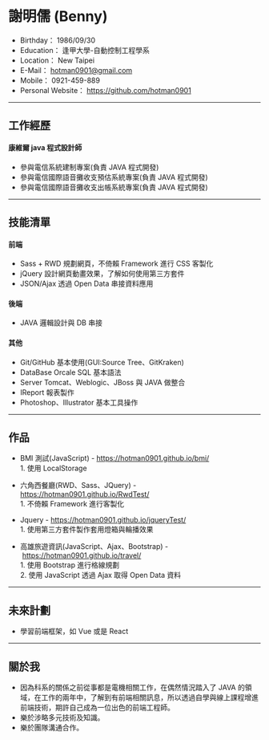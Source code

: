 # 謝明儒 (Benny)
 - Birthday： 1986/09/30
 - Education： 逢甲大學-自動控制工程學系
 - Location： New Taipei
 - E-Mail： hotman0901@gmail.com
 - Mobile： 0921-459-889
 - Personal Website： https://github.com/hotman0901

<hr>

## 工作經歷

#### 康維爾 java 程式設計師

 * 參與電信系統建制專案(負責 JAVA 程式開發)
 * 參與電信國際語音攤收支預估系統專案(負責 JAVA 程式開發)
 * 參與電信國際語音攤收支出帳系統專案(負責 JAVA 程式開發)
 
<hr>

## 技能清單

#### 前端

 * Sass + RWD 規劃網頁，不倚賴 Framework 進行 CSS 客製化
 * jQuery 設計網頁動畫效果，了解如何使用第三方套件
 * JSON/Ajax 透過 Open Data 串接資料應用
 
#### 後端 

 * JAVA 邏輯設計與 DB 串接
  
#### 其他
 * Git/GitHub 基本使用(GUI:Source Tree、GitKraken)
 * DataBase Orcale SQL 基本語法
 * Server Tomcat、Weblogic、JBoss 與 JAVA 做整合
 * IReport 報表製作
 * Photoshop、Illustrator 基本工具操作
 
<hr>

## 作品

* BMI 測試(JavaScript) - https://hotman0901.github.io/bmi/
 </br>1. 使用 LocalStorage
  
* 六角西餐廳(RWD、Sass、JQuery) - https://hotman0901.github.io/RwdTest/
  </br>1. 不倚賴 Framework 進行客製化
  
* Jquery - https://hotman0901.github.io/jqueryTest/
  </br>1. 使用第三方套件製作套用燈箱與輪播效果
  
* 高雄旅遊資訊(JavaScript、Ajax、Bootstrap) -  https://hotman0901.github.io/travel/
  </br>1. 使用 Bootstrap 進行格線規劃
  </br>2. 使用 JavaScript 透過 Ajax 取得 Open Data 資料

<hr>

## 未來計劃
 * 學習前端框架，如 Vue 或是 React

<hr>

## 關於我

 * 因為科系的關係之前從事都是電機相關工作，在偶然情況踏入了 JAVA 的領域，在工作的兩年中，了解到有前端相關訊息，所以透過自學與線上課程增進前端技術，期許自己成為一位出色的前端工程師。
 * 樂於涉略多元技術及知識。
 * 樂於團隊溝通合作。
 



